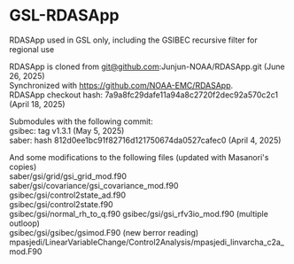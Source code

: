 # GSL-RDASApp
RDASApp used in GSL only, including the GSIBEC recursive filter for regional use

RDASApp is cloned from git@github.com:Junjun-NOAA/RDASApp.git (June 26, 2025)   
Synchronized with https://github.com/NOAA-EMC/RDASApp.      
RDASApp checkout hash: 7a9a8fc29dafe11a94a8c2720f2dec92a570c2c1 (April 18, 2025)

Submodules with the following commit:   
gsibec: tag v1.3.1 (May 5, 2025)    
saber: hash 812d0ee1bc91f82716d121750674da0527cafec0 (April 4, 2025)    

And some modifications to the following files (updated with Masanori's copies)    
saber/gsi/grid/gsi_grid_mod.f90    
saber/gsi/covariance/gsi_covariance_mod.f90    
gsibec/gsi/control2state_ad.f90    
gsibec/gsi/control2state.f90    
gsibec/gsi/normal_rh_to_q.f90
gsibec/gsi/gsi_rfv3io_mod.f90 (multiple outloop)    
gsibec/gsi/gsibec/gsimod.F90 (new berror reading)
mpasjedi/LinearVariableChange/Control2Analysis/mpasjedi_linvarcha_c2a_mod.F90    











